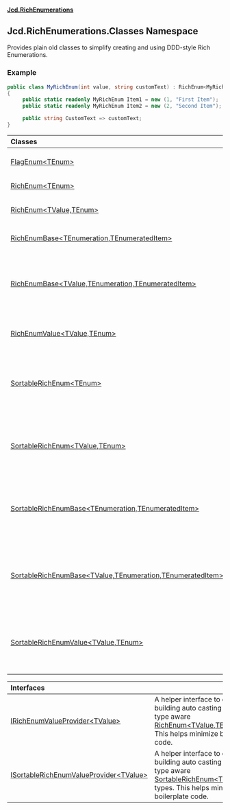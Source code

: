 #### [Jcd.RichEnumerations](index.md 'index')

## Jcd.RichEnumerations.Classes Namespace

Provides plain old classes to simplify creating and using DDD-style Rich Enumerations.

### Example

```csharp
public class MyRichEnum(int value, string customText) : RichEnum<MyRichEnum>(value)
{
     public static readonly MyRichEnum Item1 = new (1, "First Item");
     public static readonly MyRichEnum Item2 = new (2, "Second Item");

     public string CustomText => customText;
}
```

| Classes                                                                                                                                                                                                                  |                                                                                                                                                                                                                                                                                                                                                                                                                                                                          |
|:-------------------------------------------------------------------------------------------------------------------------------------------------------------------------------------------------------------------------|:-------------------------------------------------------------------------------------------------------------------------------------------------------------------------------------------------------------------------------------------------------------------------------------------------------------------------------------------------------------------------------------------------------------------------------------------------------------------------|
| [FlagEnum&lt;TEnum&gt;](FlagEnum_TEnum_.md 'Jcd.RichEnumerations.Classes.FlagEnum<TEnum>')                                                                                                                               | A rich enumeration type that supports setting individual flags for up to 64 flags.                                                                                                                                                                                                                                                                                                                                                                                       |
| [RichEnum&lt;TEnum&gt;](RichEnum_TEnum_.md 'Jcd.RichEnumerations.Classes.RichEnum<TEnum>')                                                                                                                               | A [RichEnum&lt;TValue,TEnum&gt;](RichEnum_TValue,TEnum_.md 'Jcd.RichEnumerations.Classes.RichEnum<TValue,TEnum>') with TValue set to int.                                                                                                                                                                                                                                                                                                                                |
| [RichEnum&lt;TValue,TEnum&gt;](RichEnum_TValue,TEnum_.md 'Jcd.RichEnumerations.Classes.RichEnum<TValue,TEnum>')                                                                                                          | A [RichEnum&lt;TValue,TEnum&gt;](RichEnum_TValue,TEnum_.md 'Jcd.RichEnumerations.Classes.RichEnum<TValue,TEnum>') with Value as a user defined type.                                                                                                                                                                                                                                                                                                                     |
| [RichEnumBase&lt;TEnumeration,TEnumeratedItem&gt;](RichEnumBase_TEnumeration,TEnumeratedItem_.md 'Jcd.RichEnumerations.Classes.RichEnumBase<TEnumeration,TEnumeratedItem>')                                              | Provides access to all instances on the enumeration container by way of the [All](RichEnumBase_TEnumeration,TEnumeratedItem_.All.md 'Jcd.RichEnumerations.Classes.RichEnumBase<TEnumeration,TEnumeratedItem>.All') property.                                                                                                                                                                                                                                             |
| [RichEnumBase&lt;TValue,TEnumeration,TEnumeratedItem&gt;](RichEnumBase_TValue,TEnumeration,TEnumeratedItem_.md 'Jcd.RichEnumerations.Classes.RichEnumBase<TValue,TEnumeration,TEnumeratedItem>')                         | Provides access to a lookup of all instances on the enumeration container by way of the [ByValue](RichEnumBase_TValue,TEnumeration,TEnumeratedItem_.ByValue.md 'Jcd.RichEnumerations.Classes.RichEnumBase<TValue,TEnumeration,TEnumeratedItem>.ByValue') property. And allows lookup of items by value. This is used in [RichEnum&lt;TValue,TEnum&gt;](RichEnum_TValue,TEnum_.md 'Jcd.RichEnumerations.Classes.RichEnum<TValue,TEnum>') to provide conversion operators. |
| [RichEnumValue&lt;TValue,TEnum&gt;](RichEnumValue_TValue,TEnum_.md 'Jcd.RichEnumerations.Classes.RichEnumValue<TValue,TEnum>')                                                                                           | A [RichEnumValue&lt;TValue,TEnum&gt;](RichEnumValue_TValue,TEnum_.md 'Jcd.RichEnumerations.Classes.RichEnumValue<TValue,TEnum>') with Value as a user defined type.                                                                                                                                                                                                                                                                                                      |
| [SortableRichEnum&lt;TEnum&gt;](SortableRichEnum_TEnum_.md 'Jcd.RichEnumerations.Classes.SortableRichEnum<TEnum>')                                                                                                       | A base for sortable rich enumerations. This type provides a hook to sort the [RichEnum&lt;TValue,TEnum&gt;](RichEnum_TValue,TEnum_.md 'Jcd.RichEnumerations.Classes.RichEnum<TValue,TEnum>')`.All` collection. `.Sort()` should be called once and only once during application startup.                                                                                                                                                                                 |
| [SortableRichEnum&lt;TValue,TEnum&gt;](SortableRichEnum_TValue,TEnum_.md 'Jcd.RichEnumerations.Classes.SortableRichEnum<TValue,TEnum>')                                                                                  | A base for sortable rich enumerations. This type provides a hook to sort the [RichEnum&lt;TValue,TEnum&gt;](RichEnum_TValue,TEnum_.md 'Jcd.RichEnumerations.Classes.RichEnum<TValue,TEnum>')`.All` collection. `.Sort()` should be called once and only once during application startup.                                                                                                                                                                                 |
| [SortableRichEnumBase&lt;TEnumeration,TEnumeratedItem&gt;](SortableRichEnumBase_TEnumeration,TEnumeratedItem_.md 'Jcd.RichEnumerations.Classes.SortableRichEnumBase<TEnumeration,TEnumeratedItem>')                      | A base for sortable rich enumerations. This type provides a hook to sort the [RichEnum&lt;TValue,TEnum&gt;](RichEnum_TValue,TEnum_.md 'Jcd.RichEnumerations.Classes.RichEnum<TValue,TEnum>')`All` collection. `.Sort()` should be called once and only once during application startup.                                                                                                                                                                                  |
| [SortableRichEnumBase&lt;TValue,TEnumeration,TEnumeratedItem&gt;](SortableRichEnumBase_TValue,TEnumeration,TEnumeratedItem_.md 'Jcd.RichEnumerations.Classes.SortableRichEnumBase<TValue,TEnumeration,TEnumeratedItem>') | A base for sortable rich enumerations where the .Value property is present on the enumerated type. This type provides a hook to sort the .All collection. `.Sort()` should be called once and only once during application startup.                                                                                                                                                                                                                                      |
| [SortableRichEnumValue&lt;TValue,TEnum&gt;](SortableRichEnumValue_TValue,TEnum_.md 'Jcd.RichEnumerations.Classes.SortableRichEnumValue<TValue,TEnum>')                                                                   | A base for sortable rich enumerations. This type provides a hook to sort the [RichEnum&lt;TValue,TEnum&gt;](RichEnum_TValue,TEnum_.md 'Jcd.RichEnumerations.Classes.RichEnum<TValue,TEnum>')`.All` collection. `.Sort()` should be called once and only once during application startup.                                                                                                                                                                                 |

| Interfaces                                                                                                                                                      |                                                                                                                                                                                                                                                                  |
|:----------------------------------------------------------------------------------------------------------------------------------------------------------------|:-----------------------------------------------------------------------------------------------------------------------------------------------------------------------------------------------------------------------------------------------------------------|
| [IRichEnumValueProvider&lt;TValue&gt;](IRichEnumValueProvider_TValue_.md 'Jcd.RichEnumerations.Classes.IRichEnumValueProvider<TValue>')                         | A helper interface to enable building auto casting into the data type aware [RichEnum&lt;TValue,TEnum&gt;](RichEnum_TValue,TEnum_.md 'Jcd.RichEnumerations.Classes.RichEnum<TValue,TEnum>') types. This helps minimize boilerplate code.                         |
| [ISortableRichEnumValueProvider&lt;TValue&gt;](ISortableRichEnumValueProvider_TValue_.md 'Jcd.RichEnumerations.Classes.ISortableRichEnumValueProvider<TValue>') | A helper interface to enable building auto casting into the data type aware [SortableRichEnum&lt;TValue,TEnum&gt;](SortableRichEnum_TValue,TEnum_.md 'Jcd.RichEnumerations.Classes.SortableRichEnum<TValue,TEnum>') types. This helps minimize boilerplate code. |
